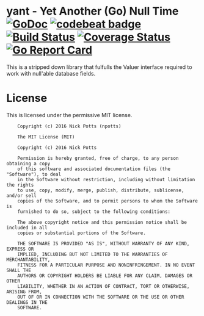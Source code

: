 # yant - Yet Another (Go) Null Time  [![GoDoc](https://godoc.org/github.com/npotts/yant?status.svg)](https://godoc.org/github.com/npotts/yant) [![codebeat badge](https://codebeat.co/badges/c15f0751-cd3f-46d6-b48a-866d068841e1)](https://codebeat.co/projects/github-com-npotts-yant) [![Build Status](https://travis-ci.org/npotts/yant.svg?branch=master)](https://travis-ci.org/npotts/yant) [![Coverage Status](https://coveralls.io/repos/github/npotts/yant/badge.svg?branch=master)](https://coveralls.io/github/npotts/yant?branch=master) [![Go Report Card](https://goreportcard.com/badge/github.com/npotts/yant)](https://goreportcard.com/report/github.com/npotts/yant)

This is a stripped down library that fulfulls the Valuer interface required to work with null'able database fields.

# License

This is licensed under the permissive MIT license.  


```
    Copyright (c) 2016 Nick Potts (npotts)

    The MIT License (MIT)

    Copyright (c) 2016 Nick Potts

    Permission is hereby granted, free of charge, to any person obtaining a copy
    of this software and associated documentation files (the "Software"), to deal
    in the Software without restriction, including without limitation the rights
    to use, copy, modify, merge, publish, distribute, sublicense, and/or sell
    copies of the Software, and to permit persons to whom the Software is
    furnished to do so, subject to the following conditions:

    The above copyright notice and this permission notice shall be included in all
    copies or substantial portions of the Software.

    THE SOFTWARE IS PROVIDED "AS IS", WITHOUT WARRANTY OF ANY KIND, EXPRESS OR
    IMPLIED, INCLUDING BUT NOT LIMITED TO THE WARRANTIES OF MERCHANTABILITY,
    FITNESS FOR A PARTICULAR PURPOSE AND NONINFRINGEMENT. IN NO EVENT SHALL THE
    AUTHORS OR COPYRIGHT HOLDERS BE LIABLE FOR ANY CLAIM, DAMAGES OR OTHER
    LIABILITY, WHETHER IN AN ACTION OF CONTRACT, TORT OR OTHERWISE, ARISING FROM,
    OUT OF OR IN CONNECTION WITH THE SOFTWARE OR THE USE OR OTHER DEALINGS IN THE
    SOFTWARE.
```
